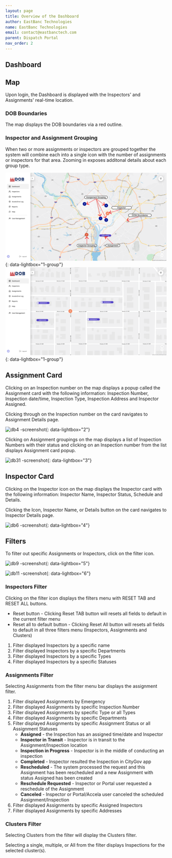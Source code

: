 ```yaml
---
layout: page
title: Overview of the Dashboard
author: EastBanc Technologies
name: EastBanc Technologies
email: contact@eastbanctech.com
parent: Dispatch Portal
nav_order: 2
---
```


<section id="dashboard" markdown="1">

# Dashboard

<section id="map" markdown="1">

## Map
Upon login, the Dashboard is displayed with the Inspectors' and Assignments' real-time location.

<section id="dob-boundaries" markdown="1">

### DOB Boundaries
The map displays the DOB boundaries via a red outline.

</section>

<section id="inspector-and-assignment-grouping" markdown="1">

### Inspector and Assignment Grouping
When two or more assignments or inspectors are grouped together the system will combine each into a single icon with the number of assignments or inspectors for that area.  Zooming in exposes additonal details about each group type.  

![Dashboard Grouping -screenshot](../images/dispatch-portal/dp-dashboard/dashboard.png){: data-lightbox="1-group"}
![Dashboard Zoom -screenshot](../images/dispatch-portal/dp-dashboard/dashboard1.png){: data-lightbox="1-group"}

</section>
</section>

<section id="assignment-card" markdown="1">

## Assignment Card
Clicking on an Inspection number on the map displays a popup called the Assignment card with the following information: Inspection Number, Inspection date/time, Inspection Type, Inspection Address and Inspector Assigned.

Clicking through on the Inspection number on the card navigates to Assignment Details page.

![db4 -screenshot](../images/dispatch-portal/dp-dashboard/assignment.png){: data-lightbox="2"}

Clicking on Assignment groupings on the map displays a list of Inspection Numbers with their status and clicking on an Inspection number from the list displays Assignment card popup.

![db31 -screenshot](../images/dispatch-portal/dp-dashboard/assignment2.png){: data-lightbox="3"}

</section>

<section id="inspector-card" markdown="1">

## Inspector Card
Clicking on the Inspector icon on the map displays the Inspector card with the following information: Inspector Name, Inspector Status, Schedule and Details.

Clicking the Icon, Inspector Name, or Details button on the card navigates to Inspector Details page.

![db6 -screenshot](../images/dispatch-portal/dp-dashboard/inspector-card.png){: data-lightbox="4"}

</section>

<section id="filters" markdown="1">

## Filters 
To filter out specific Assignments or Inspectors, click on the filter icon.

![db9 -screenshot](../images/dispatch-portal/dp-dashboard/filters.png){: data-lightbox="5"}

<section id="inspectors-filter" markdown="1">

![db11 -screenshot](../images/dispatch-portal/dp-dashboard/filters2.png){: data-lightbox="6"}

### Inspectors Filter
Clicking on the filter icon displays the filters menu with RESET TAB and RESET ALL buttons.
   * Reset <filter> button - Clicking Reset TAB button will resets all fields to default in the current filter menu
   * Reset all to default button - Clicking Reset All button will resets all fields to default in all three filters menu (Inspectors, Assignments and Clusters) 

1. Filter displayed Inspectors by a specific name
2. Filter displayed Inspectors by a specific Departments
3. Filter displayed Inspectors by a specific Types
4. Filter displayed Inspectors by a specific Statuses

</section>

<section id="assignments-filter" markdown="1">

### Assignments Filter
Selecting Assignments from the filter menu bar displays the assignment filter.

1. Filter displayed Assignments by Emergency
2. Filter displayed Assignments by specific Inspection Number
3. Filter displayed Assignments by specific Type or all Types
4. Filter displayed Assignments by specific Departments
5. Filter displayed Assignments by specific Assignment Status or all Assignment Statuses
   * **Assigned** - the Inspection has an assigned time/date and Inspector
   * **Inspector in Transit** - Inspector is in transit to the Assignment/Inspection location
   * **Inspection in Progress** - Inspector is in the middle of conducting an inspection
   * **Completed** - Inspector resulted the Inspection in CityGov app
   * **Rescheduled** - The system processed the request and this Assignment has been rescheduled and a new Assignment with status Assigned has been created
   * **Reschedule Requested** - Inspector or Portal user requested a reschedule of the Assignment
   * **Canceled** - Inspector or Portal/Accela user canceled the scheduled Assignment/Inspection
6. Filter displayed Assignments by specific Assigned Inspectors
7. Filter displayed Assignments by specific Addresses
</section>


<section id="clusters-filter" markdown="1">

### Clusters Filter
Selecting Clusters from the filter will display the Clusters filter.

Selecting a single, multiple, or All from the filter  displays Inspections for the selected cluster(s).

</section>
</section>
</section>


